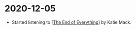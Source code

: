 # 2020-12-05

- Started listening to [[The End of Everything]] by Katie Mack.

[//begin]: # "Autogenerated link references for markdown compatibility"
[The End of Everything]: the-end-of-everything "The End of Everything"
[//end]: # "Autogenerated link references"